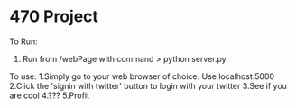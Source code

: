 470 Project
==========

To Run:
  1. Run from /webPage with command > python server.py <some json of tweets>

To use:
  1.Simply go to your web browser of choice.  Use localhost:5000
  2.Click the 'signin with twitter' button to login with your twitter
  3.See if you are cool
  4.???
  5.Profit
